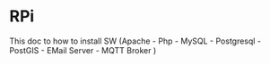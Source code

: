 # RPi
This doc to how to install SW (Apache - Php - MySQL - Postgresql - PostGIS - EMail Server - MQTT Broker )

